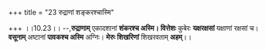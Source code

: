 +++
title = "23 रुद्राणां शङ्करश्चास्मि"

+++
।।10.23।। --,**रुद्राणाम्** एकादशानां **शंकरश्च अस्मि। वित्तेशः** कुबेरः
**यक्षरक्षसां** यक्षाणां रक्षसां च। **वसूनाम्** अष्टानां **पावकश्च
अस्मि** अग्निः। **मेरुः शिखरिणां** शिखरवताम् **अहम्**।।
